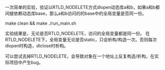 一次简单的实验，验证以RTLD_NODELETE方式dlopen动态库a和b，如果a和b都间接依赖动态库base，那么a和b访问的的base中的全局变量是否同一份。

make clean && make
./run_main.sh

实验结果是，无论是否RTLD_NODELETE，访问的全局变量都是同一份。
在RTLD_NODELETE下，全局变量无论是否static，只会析构/构造一次。否则每次dlopen时构造，dlclose时析构。

可以尝试去掉RTLD_NODELETE，会导致对象在一个地址上反复构造/析构，在实际项目中产生bug。